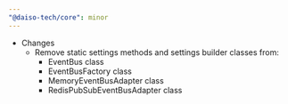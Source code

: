 ```yaml
---
"@daiso-tech/core": minor
---
```


- Changes
  - Remove static settings methods and settings builder classes from:
    - EventBus class
    - EventBusFactory class
    - MemoryEventBusAdapter class
    - RedisPubSubEventBusAdapter class